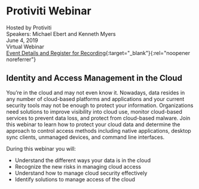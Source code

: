 # Protiviti Webinar

Hosted by Protiviti  
Speakers: Michael Ebert and Kenneth Myers  
June 4, 2019  
Virtual Webinar  
[Event Details and Register for Recording](https://www.protiviti.com/US-en/events/identity-and-access-management-cloud){:target="_blank"}{:rel="noopener noreferrer"}  

## Identity and Access Management in the Cloud
You’re in the cloud and may not even know it. Nowadays, data resides in any number of cloud-based platforms and applications and your current security tools may not be enough to protect your information. Organizations need solutions to improve visibility into cloud use, monitor cloud-based services to prevent data loss, and protect from cloud-based malware. Join this webinar to learn how to protect your cloud data and determine the approach to control access methods including native applications, desktop sync clients, unmanaged devices, and command line interfaces.

During this webinar you will:
- Understand the different ways your data is in the cloud
- Recognize the new risks in managing cloud access
- Understand how to manage cloud security effectively
- Identify solutions to manage access of the cloud
